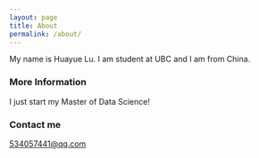 ```yaml
---
layout: page
title: About
permalink: /about/
---
```


My name is Huayue Lu. I am student at UBC and I am from China.

### More Information

I just start my Master of Data Science!

### Contact me

[534057441@qq.com](mailto:534057441@qq.com)